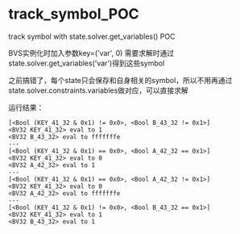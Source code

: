 # track_symbol_POC
track symbol with state.solver.get_variables() POC

BVS实例化时加入参数key=('var', 0)
需要求解时通过state.solver.get_variables('var')得到这些symbol

之前搞错了，每个state只会保存和自身相关的symbol，所以不用再通过state.solver.constraints.variables做对应，可以直接求解
        
运行结果：
```
[<Bool (KEY_41_32 & 0x1) != 0x0>, <Bool B_43_32 != 0x1>]
<BV32 KEY_41_32> eval to 1
<BV32 B_43_32> eval to fffffffe
---
[<Bool (KEY_41_32 & 0x1) == 0x0>, <Bool A_42_32 == 0x1>]
<BV32 KEY_41_32> eval to 0
<BV32 A_42_32> eval to 1
---
[<Bool (KEY_41_32 & 0x1) == 0x0>, <Bool A_42_32 != 0x1>]
<BV32 KEY_41_32> eval to 0
<BV32 A_42_32> eval to fffffffe
---
[<Bool (KEY_41_32 & 0x1) != 0x0>, <Bool B_43_32 == 0x1>]
<BV32 KEY_41_32> eval to 1
<BV32 B_43_32> eval to 1
```
